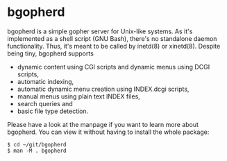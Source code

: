 bgopherd
========

bgopherd is a simple gopher server for Unix-like systems. As it's
implemented as a shell script (GNU Bash), there's no standalone daemon
functionality. Thus, it's meant to be called by inetd(8) or xinetd(8).
Despite being tiny, bgopherd supports

* dynamic content using CGI scripts and dynamic menus using DCGI scripts,
* automatic indexing,
* automatic dynamic menu creation using INDEX.dcgi scripts,
* manual menus using plain text INDEX files,
* search queries and
* basic file type detection.

Please have a look at the manpage if you want to learn more about
bgopherd. You can view it without having to install the whole package:

	$ cd ~/git/bgopherd
	$ man -M . bgopherd
